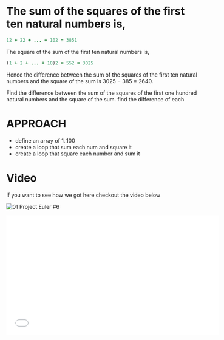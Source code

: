 # The sum of the squares of the first ten natural numbers is,

 ```ruby
 12 + 22 + ... + 102 = 3851
 ```
 The square of the sum of the first ten natural numbers is,

 ```ruby
 (1 + 2 + ... + 10)2 = 552 = 3025
 ```
 Hence the difference between the sum of the squares of the first
 ten natural numbers and the square of the sum is 3025 − 385 = 2640.

 Find the difference between the sum of the squares of the first
 one hundred natural numbers and the square of the sum.
 find the difference of each

# APPROACH
- define an array of 1..100
- create a loop that sum each num and square it
- create a loop that square each number and sum it

# Video

If you want to see how we got here checkout the video below

![01 Project Euler #6 ](http://youtu.be/P-SmTfaOEcI?list=PLk2OOH9M7Vujj0_eIqlkQ0ALbL_rhh363)

<iframe width="560" height="315" src="//www.youtube.com/embed/P-SmTfaOEcI?list=PLk2OOH9M7Vujj0_eIqlkQ0ALbL_rhh363" frameborder="0" allowfullscreen></iframe>
